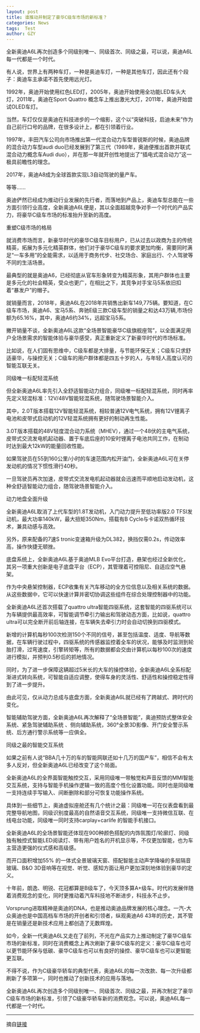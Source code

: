 ```yaml
---
layout: post
title: 谁推动并制定了豪华C级车市场的新标准？
categories: News
tags:  Test
author: GZY
---
```


全新奥迪A6L再次创造多个同级别唯一、同级首次、同级之最，可以说，奥迪A6L每一代都是一个时代。

有人说，世界上有两种车灯，一种是奥迪车灯，一种是其他车灯，因此还有个段子：奥迪车主承诺不首先使用远光灯。

1992年，奥迪开始使用红色LED灯，2005年，奥迪开始使用全功能LED车头大灯，2011年，奥迪在Sport Quattro 概念车上推出激光大灯，2011年，奥迪开始尝试OLED车灯。

当然，车灯仅仅是奥迪在科技进步的一个缩影，这个以“突破科技，启迪未来”作为自己前行口号的品牌，在很多设计上，都在引领着行业。

1997年，丰田汽车公司向市场推出第一代混合动力车型普锐斯的时候，奥迪品牌的混合动力车型audi duo已经发展到了第三代（1989年，奥迪便推出首款并联式混合动力概念车Audi duo），并在那一年就开创性地提出了“插电式混合动力”这一极具前瞻性的理念。

2017年，奥迪A8成为全球首款实现L3自动驾驶的量产车。

等等……

奥迪俨然已经成为推动行业发展的先行者，而落地到产品上，奥迪车型总能在一些方面引领行业高度，全新奥迪A6L便是，其以全面超越竞争对手一个时代的产品实力，将豪华C级车市场的标准抬升至新的高度。

重塑C级市场的格局

就消费市场而言，新豪华时代的豪华C级车目标用户，已从过去以政商为主的传统精英，拓展为多元化精英群体，他们对于豪华C级车的要求更加均衡，需要同时满足“一车多用”的全能需求，以适用于商务代步、社交场合、家庭出行、个人驾驶等不同的生活场景。

最典型的就是奥迪A6，已经彻底从官车形象转变为精英形象，其用户群体也主要是多元化的社会精英，受众也更广，在相比之下，其竞争对手宝马5系依旧扣着“暴发户”的帽子。

就销量而言，2018年，奥迪A6L在2018年共销售出新车149,775辆。要知道，在C级车市场，奥迪A6、宝马5系、奔驰E级三款C级车型的销量之和达43万辆,市场份额为65.16%，其中，奥迪A6约34%，远超宝马5系。

撇开销量不谈，全新奥迪A6L这款“全场景智能豪华C级旗舰座驾”，以全面满足用户全场景需求的智能体验与豪华感受，真正重新定义了新豪华时代的市场标准。

比如说，在人们固有思维中，C级车都是大排量，与节能环保无关；C级车只求舒适豪华，与操控无关；C级车的用户群体都是四五十岁的人，与年轻人高度认可的智能互联无关。

同级唯一标配轻混系统

但全新奥迪A6L率先引入全舒适智能动力组合，同级唯一标配轻混系统，同时再率先定义轻混标准：12V/48V智能轻混系统，随驾驶场景智能介入。

其中，2.0T版本搭载12V智能轻混系统，相较普通12V电气系统，拥有12V锂离子电池和皮带式启动机的12V轻混系统拥有更好的制动再生性能。

3.0T版本搭载的48V轻度混合动力系统（MHEV），通过一个48伏的主电气系统，皮带式交流发电机起动器、置于车底后座的10安时锂离子电池共同工作，在制动时达到最大12kW的能量回收性能。

如果驾驶员在55到160公里/小时的车速范围内松开油门，全新奥迪A6L可在关停发动机的情况下惯性滑行40秒。

一旦驾驶员再次加速，皮带式交流发电机起动器就会迅速而平顺地启动发动机，这种全舒适智能动力组合，随驾驶场景智能介入。

动力地盘全面升级

全新奥迪A6L取消了上代车型的1.8T发动机，入门动力提升至低功率版2.0 TFSI发动机，最大功率140kW，最大扭矩350Nm，搭载有B Cycle与卡诺双热循环技术，兼具动感与高效。

另外，原来配备的7速S tronic变速箱升级为DL382，换挡仅需0.2s，传动效率高，操作快捷无顿挫。

底盘系统上，全新奥迪A6L基于奥迪MLB Evo平台打造，悬架也经过全新优化，其另一项重大创新是电子底盘平台（ECP），其管理着可控阻尼、自适应空气悬架。

作为中央悬架控制器，ECP收集有关汽车移动的全方位信息以及相关系统的数据。从这些数据中，它可以快速计算并密切协调这些组件在综合处理控制器中的功能。

全新奥迪A6L还首次搭载了quattro ultra智能四驱系统，这套智能的四驱系统可以为车辆提供最高效率，可智能调节牵引力输出和驾驶动态方面，比如说，quattro ultra可以完全断开前后轴连接，在车辆失去牵引力时会自动切换到四驱模式。

新增的计算机每秒100次检测150个不同的信号，甚至包括温度、适度、导航等数据，在车辆行驶过程中，四驱系统的传感器监控着全车的状况，能够及时监测到轮胎打滑，过弯速度，引擎转矩等，所有的数据都会交由计算机以每秒100次的速度进行模拟，并预判0.5秒后的抓地情况。

同时，为了进一步保障这辆超过5米长的大车的操控体验，全新奥迪A6L全系标配渐进式转向系统，可智能自适应调整，使得车身的灵活性、舒适性和操控稳定性得到了进一步提升。

由此可见，仅从动力总成与底盘方面，全新奥迪A6L就已经有了跨越式、跨时代的变化。

智能辅助驾驶方面，全新奥迪A6L再次解释了“全场景智能”，奥迪预防式整体安全系统、紧急驾驶辅助系统 、侧向辅助系统，360°全景3D影像、开门安全警示系统、后方通行警示系统等一应俱全。

同级之最的智能交互系统

如果之前有人说“BBA几十万的车的智能网联还如十几万的国产车”，相信不会有太多人反对，但全新奥迪A6L已经改变了这个局面。

全新奥迪A6L的全界面智能触控交互，采用同级唯一带触觉和声音反馈的MMI智能交互系统，支持与智能手机操作逻辑一致的高度个性化设置功能。同时也是同级唯一支持连续手写输入、间断删除和部分可恢复功能操作系统。

具体到一些细节上，奥迪虚拟座舱还有几个统计之最：同级唯一可在仪表盘看到最完整导航地图，同级识别度最高的自然语音交互系统，同级唯一支持微信互联、在线电台功能，同级唯一同时支持carplay+carlife 的智能手机接口。

全新奥迪A6L的全场景智能还体现在900种颜色搭配的内饰氛围灯/轮廓灯、同级独有触控式智能LED阅读灯、带有用户姓名的开机显示等，不仅更加智能，也为车主营造更强的仪式感和高级感。

而开口面积增加55% 的一体式全景玻璃天窗、搭配智能主动声学降噪的多层隔音玻璃、B&O 3D音响等在视觉、听觉、感知方面让用户更加深刻地体验到豪华的定义。

十年前，朗逸、明锐、花冠都算是B级车了，今天顶多算A+级车。时代的发展伴随着消费观念的变化，同时更推动着汽车科技地不断进步，科技永不止步。

Vorsprung进取精神是奥迪的DNA，也是推动奥迪品牌发展的核心理念。一汽-大众奥迪也是中国高档车市场的开创者和引领者，纵观奥迪A6 43年的历史，其不管是在销量还是新技术应用上都创造了无数辉煌。

如今，全新一代奥迪A6L又走在了前列，不光在产品实力上推动制定了豪华C级车市场的新标准，同时在消费概念上再次刷新了豪华C级车的定义：豪华C级车也可以更节能环保与低碳、豪华C级车也可以有良好的操控、豪华C级车也可以更智能更互联。

不得不说，作为C级豪华轿车的典型代表，奥迪A6L的每一次改款、每一次升级都刷新了多项第一，同时也推动了创新技术的应用与落地。

全新奥迪A6L再次创造多个同级别唯一、同级首次、同级之最，并再次制定了豪华C级车市场的新标准，引领了C级豪华轿车新的消费观念。可以说，奥迪A6L每一代都是一个时代。

*****

摘自[链接](http://new.qq.com/omn/20190131/20190131A0BJDG.html)